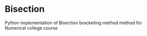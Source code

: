 # Bisection
Python implementation of Bisection bracketing method method for Numerical college course
